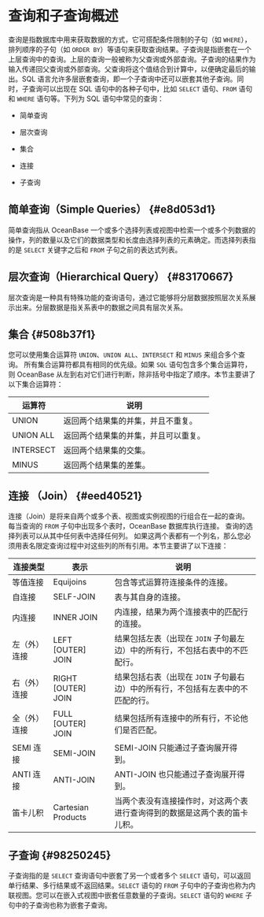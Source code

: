 查询和子查询概述 
=============================



查询是指数据库中用来获取数据的方式，它可搭配条件限制的子句（如 `WHERE`），排列顺序的子句（如 `ORDER BY`）等语句来获取查询结果。子查询是指嵌套在一个上层查询中的查询。上层的查询一般被称为父查询或外部查询。子查询的结果作为输入传递回父查询或外部查询。父查询将这个值结合到计算中，以便确定最后的输出。SQL 语言允许多层嵌套查询，即一个子查询中还可以嵌套其他子查询。同时，子查询可以出现在 SQL 语句中的各种子句中，比如 `SELECT` 语句、`FROM` 语句和 `WHERE` 语句等。下列为 SQL 语句中常见的查询：

* 简单查询

  

* 层次查询

  

* 集合

  

* 连接

  

* 子查询

  




简单查询（Simple Queries） {#e8d053d1}
--------------------------------

简单查询指从 OceanBase 一个或多个选择列表或视图中检索一个或多个列数据的操作，列的数量以及它们的数据类型和长度由选择列表的元素确定。而选择列表指的是 `SELECT` 关键字之后和 `FROM` 子句之前的表达式列表。

层次查询（Hierarchical Query） {#83170667}
------------------------------------

层次查询是一种具有特殊功能的查询语句，通过它能够将分层数据按照层次关系展示出来。分层数据是指关系表中的数据之间具有层次关系。

集合 {#508b37f1}
--------------

您可以使用集合运算符 `UNION`、`UNION ALL`、`INTERSECT` 和 `MINUS` 来组合多个查询。 所有集合运算符都具有相同的优先级。如果 `SQL` 语句包含多个集合运算符，则 OceanBase 从左到右对它们进行判断，除非括号中指定了顺序。本节主要讲了以下集合运算符：


|    运算符    |         说明         |
|-----------|--------------------|
| UNION     | 返回两个结果集的并集，并且不重复。  |
| UNION ALL | 返回两个结果集的并集，并且可以重复。 |
| INTERSECT | 返回两个结果集的交集。        |
| MINUS     | 返回两个结果集的差集。        |



连接 （Join） {#eed40521}
---------------------

连接（Join）是将来自两个或多个表、视图或实例视图的行组合在一起的查询。 每当查询的 `FROM` 子句中出现多个表时，OceanBase 数据库执行连接。 查询的选择列表可以从其中任何表中选择任何列。 如果这两个表都有一个列名，那么您必须用表名限定查询过程中对这些列的所有引用。本节主要讲了以下连接：


|  连接类型   |          表示          |                      说明                      |
|---------|----------------------|----------------------------------------------|
| 等值连接    | Equijoins            | 包含等式运算符连接条件的连接。                              |
| 自连接     | SELF-JOIN            | 表与其自身的连接。                                    |
| 内连接     | INNER JOIN           | 内连接，结果为两个连接表中的匹配行的连接。                        |
| 左（外）连接  | LEFT \[OUTER\] JOIN  | 结果包括左表（出现在 `JOIN` 子句最左边）中的所有行，不包括右表中的不匹配行。   |
| 右（外）连接  | RIGHT \[OUTER\] JOIN | 结果包括右表（出现在 `JOIN` 子句最右边）中的所有行，不包括有左表中的不匹配的行。 |
| 全（外）连接  | FULL \[OUTER\] JOIN  | 结果包括所有连接中的所有行，不论他们是否匹配。                      |
| SEMI 连接 | SEMI-JOIN            | SEMI-JOIN 只能通过子查询展开得到。                       |
| ANTI 连接 | ANTI-JOIN            | ANTI-JOIN 也只能通过子查询展开得到。                      |
| 笛卡儿积    | Cartesian Products   | 当两个表没有连接操作时，对这两个表进行查询得到的数据是这两个表的笛卡儿积。        |



子查询 {#98250245}
---------------

子查询指的是 `SELECT` 查询语句中嵌套了另一个或者多个 `SELECT` 语句，可以返回单行结果、多行结果或不返回结果。`SELECT` 语句的 `FROM` 子句中的子查询也称为内联视图。您可以在嵌入式视图中嵌套任意数量的子查询。`SELECT` 语句的 `WHERE` 子句中的子查询也称为嵌套子查询。
